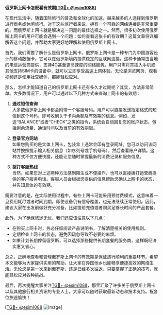 **俄罗斯上网卡怎麽看有效期[[TG💪+ @esim1088](https://t.me/s/esim1088)]**

在现代生活中，随着国际旅行的普及和全球化的加速，越来越多的人选择到俄罗斯进行商务或休闲旅行。对于这些旅行者来说，拥有一个可靠的网络连接是非常重要的。而俄罗斯上网卡就是解决这一问题的最佳选择之一。然而，很多初次使用俄罗斯上网卡的用户可能会遇到一个问题：如何查看这张卡的有效期？这篇文章将详细解答这个问题，并帮助大家更好地理解和使用俄罗斯上网卡。

首先，我们需要了解什么是俄罗斯上网卡。俄罗斯上网卡是一种专门为中国游客设计的移动数据卡，它可以在俄罗斯境内提供稳定的互联网连接。这种卡通常由当地的电信运营商提供，支持4G甚至更高速度的网络服务。用户只需将其插入手机或其他支持SIM卡的设备中，就可以立即享受高速上网体验。无论是浏览网页、观看视频还是使用社交媒体，都能轻松应对。

那么，怎样才能知道自己的俄罗斯上网卡还有多久才过期呢？其实，方法非常简单。大多数情况下，用户可以通过以下几种方式来查询上网卡的有效期：

1. **通过短信查询**  
   大多数俄罗斯上网卡都会附带一个客服号码。用户可以直接发送指定格式的短信到这个号码，即可收到关于卡内余额及有效期的信息。例如，发送“BALANCE”或者“CHECK”之类的指令，系统会自动回复您的账户状态，包括剩余流量、通话时间以及当前的有效期限。

2. **登录官方网站**  
   如果您购买的是实体上网卡，包装盒上通常会印有登录网址。您可以访问该网站并按照提示输入相关信息（如序列号或手机号码），然后查看账户详情。这种方式不仅方便快捷，还能让您随时掌握最新的消费记录和服务信息。

3. **拨打客服热线**  
   当然，如果您对上述两种方法感到陌生或不便操作，也可以直接拨打运营商提供的客户服务电话。客服人员会根据您提供的信息帮助您确认上网卡的状态，并告知具体的有效期。

需要注意的是，在实际使用过程中，有些上网卡可能采用预付费模式，这意味着一旦费用耗尽或者时间到期，即使设备仍有信号覆盖，也无法继续正常使用。因此，建议大家在出发前做好充分准备，比如提前充值或者购买足够长时间的产品套餐。

此外，为了确保旅途无忧，我们还应该注意以下几点：

- 在购买上网卡时，务必仔细阅读产品说明书，了解清楚相关的使用规则。
- 定期检查上网卡的状态，避免因疏忽导致不必要的麻烦。
- 如果计划长期停留俄罗斯，可以选择那些提供长期套餐的服务商，这样既经济实惠又省心。

总之，正确地查看和管理俄罗斯上网卡的有效期是保证旅行顺利的重要环节。希望本文能够为大家提供实用的帮助，让大家在异国他乡也能畅享便捷高效的网络生活。无论您是第一次来到俄罗斯，还是已经多次往返，只要掌握了正确的技巧，就能轻松应对各种挑战。

最后，再次提醒大家关注[TG💪+ @esim1088](https://t.me/s/esim1088)，那里汇聚了许多关于俄罗斯上网卡以及其他旅行相关资讯的专业人士，大家可以随时获取最新动态和技术支持。祝各位旅途愉快！

[[TG💪+ @esim1088](https://t.me/s/esim1088) ![Image](https://i.postimg.cc/4NQfJmqS/Snipaste-2025-05-13-00-14-12.png)]